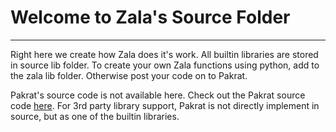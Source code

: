 # Welcome to Zala's Source Folder

___

Right here we create how Zala does it's work. All builtin libraries are stored in source lib folder. To create your own Zala functions using python, add to the zala lib folder. Otherwise post your code on to Pakrat.

Pakrat's source code is not available here. Check out the Pakrat source code [here](https://repl.it/@TeamZala/Pakrat). For 3rd party library support, Pakrat is not directly implement in source, but as one of the builtin libraries.